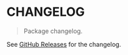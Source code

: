 # CHANGELOG

> Package changelog.

See [GitHub Releases](https://github.com/stdlib-js/constants-int8/releases) for the changelog.